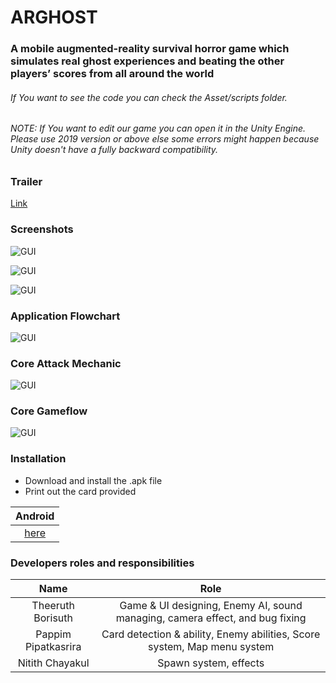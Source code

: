 # ARGHOST
### A mobile augmented-reality survival horror game which simulates real ghost experiences and beating the other players’ scores from all around the world

###### If You want to see the code you can check the Asset/scripts folder.

###### NOTE: If You want to edit our game you can open it in the Unity Engine. Please use 2019 version or above else some errors might happen because Unity doesn't have a fully backward compatibility.


### Trailer
[Link](https://www.youtube.com/watch?v=4bP1rvzgHeA&feature=emb_title)

### Screenshots
![GUI](ImagePreview/SCANNING.png)

![GUI](ImagePreview/AttackMechanic.png)

![GUI](ImagePreview/gameplay.png)

### Application Flowchart
![GUI](ImagePreview/app_flowchart.png)
### Core Attack Mechanic
![GUI](ImagePreview/attack_mechanic.png)
### Core Gameflow
![GUI](ImagePreview/core_gameflow.png)

### Installation
- Download and install the .apk file
- Print out the card provided

|Android|
|:----------------:|
|[here](https://github.com/masty123/ARGHOST/releases/tag/Version-1)

### Developers roles and responsibilities

|Name|Role|
|:----------------:|:----------------:|
|Theeruth Borisuth| Game & UI designing, Enemy AI, sound managing, camera effect, and bug fixing|
|Pappim   Pipatkasrira |Card detection & ability, Enemy abilities, Score system, Map menu system|
|Nitith   Chayakul|Spawn system, effects|

